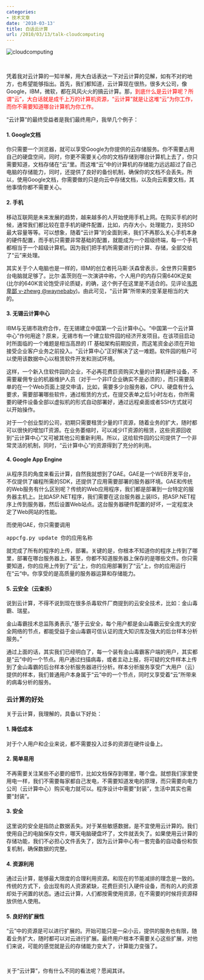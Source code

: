 ```yaml
---
categories:
- 技术文章
date: '2010-03-13'
title: 白话云计算
url: /2010/03/13/talk-cloudcomputing
---
```



![cloudcomputing](http://images.cnblogs.com/cnblogs_com/coderzh/WindowsLiveWriter/4c0229025c1c_8900/cloudcomputing_thumb.jpg "cloudcomputing")

&nbsp;

凭着我对云计算的一知半解，用大白话表达一下对云计算的见解，如有不对的地方，也希望能够指出。首先，我们都知道，云计算现在很热，很多大公司，像Google，IBM，微软，都在风风火火的搞云计算。那，<span style="color: red;">到底什么是云计算呢？所谓&#8220;云&#8221;，大白话就是成千上万的计算机资源，&#8220;云计算&#8221;就是让这堆&#8220;云&#8221;为你工作，而你不需要知道哪台计算机为你工作。</span>

&#8220;云计算&#8221;的最终受益者是我们最终用户，我举几个例子：

#### 1. Google文档

你只需要一个浏览器，就可以享受Google为你提供的云存储服务。你不需要占用自己的硬盘空间，同时，你更不需要关心你的文档存储到哪台计算机上去了，你只需要知道，文档存储在&#8220;云&#8221;里。而这堆&#8220;云&#8221;中的计算机的存储能力远远超过了自己电脑的存储能力，同时，还提供了良好的备份机制，确保你的文档不会丢失。所以，使用Google文档，你需要做的只是向云中存储文档，以及向云索要文档，其他事情你都不需要关心。

#### 2. 手机

移动互联网是未来发展的趋势，越来越多的人开始使用手机上网。在购买手机的时候，通常我们都比较在意手机的硬件配置，比如，内存大小，处理能力，支持SD最大容量等等。可以想象，随着&#8220;云计算&#8221;的全面到来，我们不再那么关心手机本身的硬件配置，而手机只需要非常基础的配置，就能成为一个超级终端，每一个手机都相当于一个超级计算机。因为我们把手机所需要进行的计算、存储，全部交给了&#8220;云&#8221;来处理。

其实关于个人电脑也是一样的，IBM的创立者托马斯&#183;沃森曾表示，全世界只需要5台电脑就足够了。比尔&#183;盖茨则在一次演讲中称，个人用户的内存只需640K足矣(比尔的640K言论饱受评论质疑，的确，这个例子在这里是不适合的。见评论[韦恩卑鄙 v-zhewg @waynebaby](http://www.cnblogs.com/coderzh/archive/2010/03/13/talk-cloudcomputing.html#1779045))。由此可见，&#8220;云计算&#8221;所带来的变革是相当的大的。

#### 3. 无锡云计算中心

IBM与无锡市政府合作，在无锡建立中国第一个云计算中心。&#8220;中国第一个云计算中心&#8221;作何用途？原来，无锡市有一个建立软件园的经济开发项目。在该项目启动时所面临的一个难题是相当高昂的 IT 基础架构前期投资，而这笔资金必须在开始接受企业客户业务之前投入。&#8220;云计算中心&#8221;正好解决了这一难题。软件园的租户可以使用该数据中心以租赁软件开发和测试环境。

这样，一个新入住软件园的企业，不必再花费巨资购买大量的计算机硬件设备，不需要雇佣专业的机器维护人员（对于一个非IT企业确实不是必须的），而只需要简单的在一个Web页面上提交申请，比如，需要多少台服务器，CPU、硬盘有什么要求，需要部署哪些软件，通过租赁的方式，在提交表单之后1小时左右，你所需要的硬件设备全部以虚拟机的形式自动部署好，通过远程桌面或者SSH方式就可以开始操作。

对于一个创业型的公司，初期只需要租赁少量的IT资源，随着业务的扩大，随时都可以很快的增加IT资源。在业务萎缩时，可以减少IT资源的租赁，这些资源回收到&#8220;云计算中心&#8221;又可被其他公司重新利用。所以，这给软件园的公司提供了一个非常灵活的机制，同时，&#8220;云计算中心&#8221;的资源得到了充分的利用。

#### 4. Google App Engine

从程序员的角度来看云计算，自然我就想到了GAE。GAE是一个WEB开发平台，不仅提供了编程所需的SDK，还提供了应用需要部署的服务器环境。GAE和传统的Web服务有什么区别呢？传统的Web应用程序，我们都是部署到一台特定的服务器主机上。比如ASP.NET程序，我们需要在这台服务器上装IIS，把ASP.NET程序上传到服务器，然后设置Web站点。这台服务器硬件配置的好坏，一定程度决定了Web网站的性能。

而使用GAE，你只需要调用

<pre>appcfg.py update 你的应用名称</pre>

就完成了所有的程序的上传，部署。关键的是，你根本不知道你的程序上传到了哪里，部署在哪台服务器上。甚至，你都不知道服务器上保存的是哪些文件。你只需要知道，你的应用上传到了&#8220;云&#8221;上，你的应用部署到了&#8220;云&#8221;上，你的应用运行在&#8220;云&#8220;中。你享受的是高质量的服务器运算和存储能力。

#### 5. 云安全（云查杀）

说到云计算，不得不说到现在很多杀毒软件厂商提到的云安全技术，比如：金山毒霸、瑞星。

金山毒霸技术总监陈勇表示,&#8220;基于云安全，每个用户都是金山毒霸云安全庞大的安全网络的节点，都能受益于金山毒霸可信认证的庞大知识库及强大的后台样本分析服务。&#8221;

通过上面的话，其实我们已经明白了，每一个装有金山毒霸客户端的用户，其实都是&#8220;云&#8221;中的一个节点。用户通过扫描病毒，或者主动上报，将可疑的文件样本上传到了金山毒霸的后台样本分析服务器进行分析。样本分析服务享受广大用户（云）提供的样本，我们普通用户本身属于&#8220;云&#8221;中的一个节点，同时又享受着&#8220;云&#8221;所带来的病毒分析的服务。

### 云计算的好处

关于云计算，我理解的，具备以下好处：

#### 1. 降低成本

对于个人用户和企业来说，都不需要投入过多的资源在硬件设备上。

#### 2. 简单易用

不再需要关注某些不必要的细节，比如文档保存到哪里，哪个盘。就想我们家里使用电一样，我们不需要每家都自己发电，不需要知道发电的原理，而只需要向电力公司（云计算中心）购买电力就可以。程序设计中需要&#8220;封装&#8221;，生活中其实也需要&#8220;封装&#8221;。

#### 3. 安全

这里说的安全是指防止数据丢失。对于某些敏感数据，是不宜使用云计算的。我们使用自己的电脑保存文件，哪天电脑硬盘坏了，文件就丢失了。如果使用云计算的存储功能，我们不必担心文件丢失了，因为云计算中心有一套完备的自动备份和恢复机制，确保数据的完整。

#### 4. 资源利用

通过云计算，能够最大限度的合理利用资源。和现在的节能减排的理念是一致的。传统的方式下，会出现有的人资源紧缺，花费巨资引入硬件设备，而有的人的资源却处于闲置的状态。通过云计算，人们都按需使用资源，在不需要的时候将资源释放供他人使用。

#### 5. 良好的扩展性

&#8220;云&#8221;中的资源是可以进行扩展的。开始可能只是一朵小云，提供的服务也有限，随着业务扩大，随时都可以对云进行扩展。最终用户根本不需要关心这些扩展，对他们来说，可能的感觉就是云的存储能力变大了，计算能力变强了。

&nbsp;

关于&#8220;云计算&#8221;，你有什么不同的看法呢？愿闻其详。